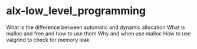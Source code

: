 # alx-low_level_programming
What is the difference between automatic and dynamic allocation
What is malloc and free and how to use them
Why and when use malloc
How to use valgrind to check for memory leak